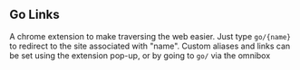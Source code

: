 ## Go Links

A chrome extension to make traversing the web easier. Just type `go/{name}` to redirect to the site associated with "name". Custom aliases and links can be set using the extension pop-up, or by going to `go/` via the omnibox
